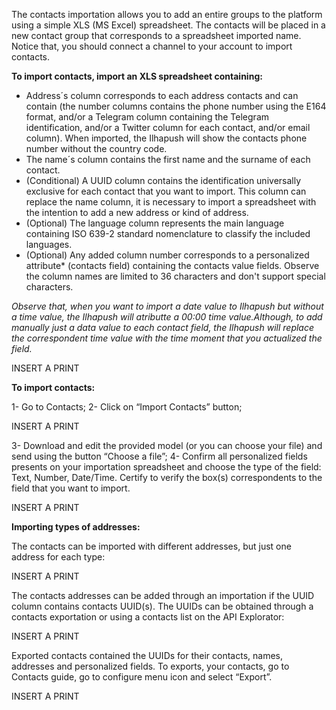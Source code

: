 The contacts importation allows you to add an entire groups to the platform using a simple XLS (MS Excel) spreadsheet. The contacts will be placed in a new contact group that corresponds to a spreadsheet imported name. Notice that, you should connect a channel to your account to import contacts. 

**To import contacts, import an XLS spreadsheet containing:**
- Address´s column corresponds to each address contacts and can contain (the number columns contains the phone number using the E164 format, and/or a Telegram column containing the Telegram identification, and/or a Twitter column for each contact, and/or email column). When imported, the Ilhapush will show the contacts phone number without the country code.
- The name´s column contains the first name and the surname of each contact.
- (Conditional) A UUID column contains the identification universally exclusive for each contact that you want to import. This column can replace the name column, it is necessary to import a spreadsheet with the intention to add a new address or kind of address.
- (Optional) The language column represents the main language containing ISO 639-2 standard nomenclature to classify the included languages.
- (Optional) Any added column number corresponds to a personalized attribute* (contacts field) containing the contacts value fields. Observe the column names are limited to 36 characters and don't support special characters.

*Observe that, when you want to import a date value to Ilhapush but without a time value, the Ilhapush will atributte a 00:00 time value.Although, to add manually just a data value to each contact field, the Ilhapush will replace the correspondent time value with the time moment that you actualized the field.*

INSERT A PRINT

**To import contacts:**

1- Go to Contacts;
2- Click on “Import Contacts” button;

INSERT A PRINT

3- Download and edit the provided model (or you can choose your file) and send using the button “Choose a file”;
4- Confirm all personalized fields presents on your importation spreadsheet and choose the type of the field: Text, Number, Date/Time. Certify to verify the box(s) correspondents to the field that you want to import.

INSERT A PRINT

**Importing types of addresses:**

The contacts can be imported with different addresses, but just one address for each type:

INSERT A PRINT

The contacts addresses can be added through an importation if the UUID column contains contacts UUID(s). The UUIDs can be obtained through a contacts exportation or using a contacts list on the API Explorator:

INSERT A PRINT

Exported contacts contained the UUIDs for their contacts, names, addresses and personalized fields. To exports, your contacts, go to Contacts guide, go to configure menu icon and select “Export”.

INSERT A PRINT
